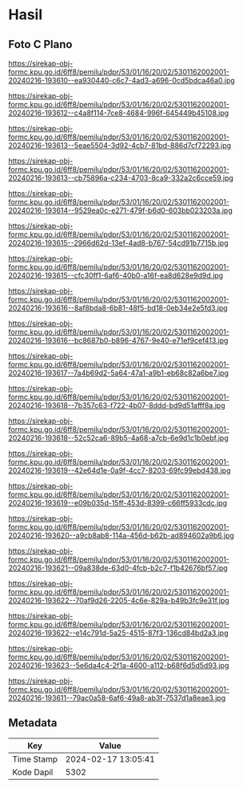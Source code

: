 # Hasil

## Foto C Plano

https://sirekap-obj-formc.kpu.go.id/6ff8/pemilu/pdpr/53/01/16/20/02/5301162002001-20240216-193610--ea930440-c6c7-4ad3-a696-0cd5bdca46a0.jpg

https://sirekap-obj-formc.kpu.go.id/6ff8/pemilu/pdpr/53/01/16/20/02/5301162002001-20240216-193612--c4a8f114-7ce8-4684-996f-645449b45108.jpg

https://sirekap-obj-formc.kpu.go.id/6ff8/pemilu/pdpr/53/01/16/20/02/5301162002001-20240216-193613--5eae5504-3d92-4cb7-81bd-886d7cf72293.jpg

https://sirekap-obj-formc.kpu.go.id/6ff8/pemilu/pdpr/53/01/16/20/02/5301162002001-20240216-193613--cb75896a-c234-4703-8ca9-332a2c6cce59.jpg

https://sirekap-obj-formc.kpu.go.id/6ff8/pemilu/pdpr/53/01/16/20/02/5301162002001-20240216-193614--9529ea0c-e271-479f-b6d0-603bb023203a.jpg

https://sirekap-obj-formc.kpu.go.id/6ff8/pemilu/pdpr/53/01/16/20/02/5301162002001-20240216-193615--2966d62d-13ef-4ad8-b767-54cd91b7715b.jpg

https://sirekap-obj-formc.kpu.go.id/6ff8/pemilu/pdpr/53/01/16/20/02/5301162002001-20240216-193615--cfc30ff1-6af6-40b0-a16f-ea8d628e9d9d.jpg

https://sirekap-obj-formc.kpu.go.id/6ff8/pemilu/pdpr/53/01/16/20/02/5301162002001-20240216-193616--8af8bda8-6b81-48f5-bd18-0eb34e2e5fd3.jpg

https://sirekap-obj-formc.kpu.go.id/6ff8/pemilu/pdpr/53/01/16/20/02/5301162002001-20240216-193616--bc8687b0-b896-4767-9e40-e71ef9cef413.jpg

https://sirekap-obj-formc.kpu.go.id/6ff8/pemilu/pdpr/53/01/16/20/02/5301162002001-20240216-193617--7a4b69d2-5a64-47a1-a9b1-eb68c82a6be7.jpg

https://sirekap-obj-formc.kpu.go.id/6ff8/pemilu/pdpr/53/01/16/20/02/5301162002001-20240216-193618--7b357c63-f722-4b07-8ddd-bd9d51afff8a.jpg

https://sirekap-obj-formc.kpu.go.id/6ff8/pemilu/pdpr/53/01/16/20/02/5301162002001-20240216-193618--52c52ca6-89b5-4a68-a7cb-6e9d1c1b0ebf.jpg

https://sirekap-obj-formc.kpu.go.id/6ff8/pemilu/pdpr/53/01/16/20/02/5301162002001-20240216-193619--42e64d1e-0a9f-4cc7-8203-69fc99ebd438.jpg

https://sirekap-obj-formc.kpu.go.id/6ff8/pemilu/pdpr/53/01/16/20/02/5301162002001-20240216-193619--e09b035d-15ff-453d-8399-c66ff5933cdc.jpg

https://sirekap-obj-formc.kpu.go.id/6ff8/pemilu/pdpr/53/01/16/20/02/5301162002001-20240216-193620--a9cb8ab8-114a-456d-b62b-ad894602a9b6.jpg

https://sirekap-obj-formc.kpu.go.id/6ff8/pemilu/pdpr/53/01/16/20/02/5301162002001-20240216-193621--09a838de-63d0-4fcb-b2c7-f1b42676bf57.jpg

https://sirekap-obj-formc.kpu.go.id/6ff8/pemilu/pdpr/53/01/16/20/02/5301162002001-20240216-193622--70af9d26-2205-4c6e-829a-b49b3fc9e31f.jpg

https://sirekap-obj-formc.kpu.go.id/6ff8/pemilu/pdpr/53/01/16/20/02/5301162002001-20240216-193622--e14c791d-5a25-4515-87f3-136cd84bd2a3.jpg

https://sirekap-obj-formc.kpu.go.id/6ff8/pemilu/pdpr/53/01/16/20/02/5301162002001-20240216-193623--5e6da4c4-2f1a-4600-a112-b68f6d5d5d93.jpg

https://sirekap-obj-formc.kpu.go.id/6ff8/pemilu/pdpr/53/01/16/20/02/5301162002001-20240216-193611--79ac0a58-6af6-49a8-ab3f-7537d1a8eae3.jpg


## Metadata

| Key        | Value               |
| ---------- | ------------------- |
| Time Stamp | 2024-02-17 13:05:41 |
| Kode Dapil | 5302                |



